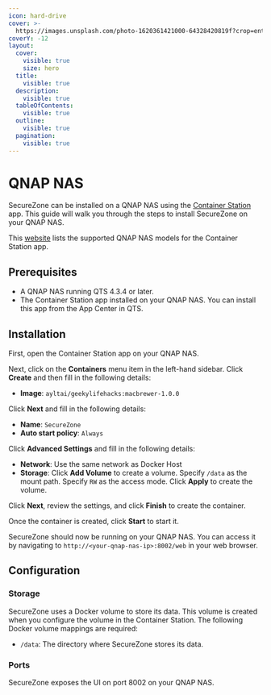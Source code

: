 ```yaml
---
icon: hard-drive
cover: >-
  https://images.unsplash.com/photo-1620361421000-64328420819f?crop=entropy&cs=srgb&fm=jpg&ixid=M3wxOTcwMjR8MHwxfHNlYXJjaHwxfHxxbmFwfGVufDB8fHx8MTczMTY4MDU4NXww&ixlib=rb-4.0.3&q=85
coverY: -12
layout:
  cover:
    visible: true
    size: hero
  title:
    visible: true
  description:
    visible: true
  tableOfContents:
    visible: true
  outline:
    visible: true
  pagination:
    visible: true
---
```


# QNAP NAS

SecureZone can be installed on a QNAP NAS using the [Container Station](https://www.qnap.com/en/software/container-station) app. This guide will walk you through the steps to install SecureZone on your QNAP NAS.

This [website](https://www.qnap.com/en/software/container-station) lists the supported QNAP NAS models for the Container Station app.

## Prerequisites

* A QNAP NAS running QTS 4.3.4 or later.
* The Container Station app installed on your QNAP NAS. You can install this app from the App Center in QTS.

## Installation

First, open the Container Station app on your QNAP NAS.

Next, click on the **Containers** menu item in the left-hand sidebar. Click **Create** and then fill in the following details:

* **Image**: `ayltai/geekylifehacks:macbrewer-1.0.0`

Click **Next** and fill in the following details:

* **Name**: `SecureZone`
* **Auto start policy**: `Always`

Click **Advanced Settings** and fill in the following details:

* **Network**: Use the same network as Docker Host
* **Storage**: Click **Add Volume** to create a volume. Specify `/data` as the mount path. Specify `RW` as the access mode. Click **Apply** to create the volume.

Click **Next**, review the settings, and click **Finish** to create the container.

Once the container is created, click **Start** to start it.

SecureZone should now be running on your QNAP NAS. You can access it by navigating to `http://<your-qnap-nas-ip>:8002/web` in your web browser.

## Configuration

### Storage

SecureZone uses a Docker volume to store its data. This volume is created when you configure the volume in the Container Station. The following Docker volume mappings are required:

* `/data`: The directory where SecureZone stores its data.

### Ports

SecureZone exposes the UI on port 8002 on your QNAP NAS.
